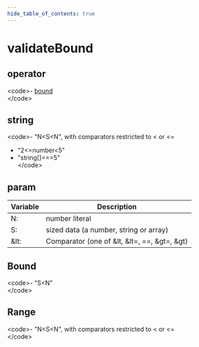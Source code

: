 ```yaml
---
hide_table_of_contents: true
---
```


# validateBound

## operator

&lt;code&gt;- [bound](./validatebound.md)  
&lt;/code&gt;

## string

&lt;code&gt;- "N&lt;S&lt;N", with comparators restricted to &lt; or &lt;= <br/>

-   "2&lt;=number&lt;5"<br/>
-   "string[]===5"<br/>
    &lt;/code&gt;

## param

| Variable | Description                                  |
| -------- | -------------------------------------------- |
| N:       | number literal                               |
| S:       | sized data (a number, string or array)       |
| &lt:     | Comparator (one of &lt, &lt=, ==, &gt=, &gt) |

## Bound

&lt;code&gt;- "S&lt;N"  
&lt;/code&gt;

## Range

&lt;code&gt;- "N&lt;S&lt;N", with comparators restricted to &lt; or &lt;=  
&lt;/code&gt;
